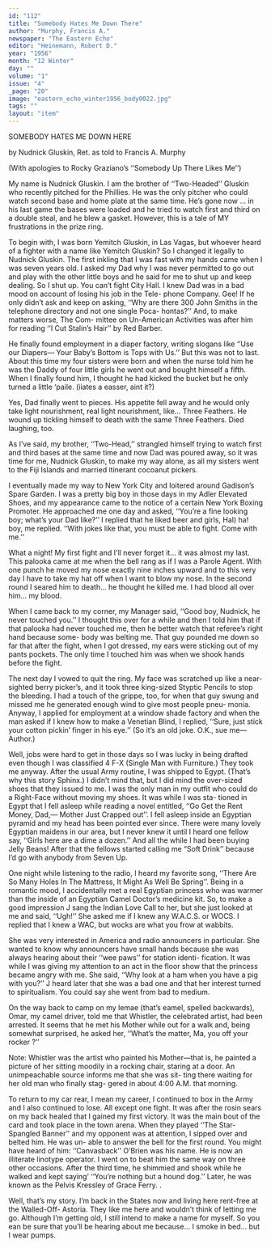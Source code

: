 ```yaml
---
id: "112"
title: "Somebody Hates Me Down There"
author: "Murphy, Francis A."
newspaper: "The Eastern Echo"
editor: "Heinemann, Robert D."
year: "1956"
month: "12 Winter"
day: ""
volume: "1"
issue: "4"
_page: "20"
image: "eastern_echo_winter1956_body0022.jpg"
tags: ""
layout: "item"
---
```

SOMEBODY HATES
ME DOWN HERE

by Nudnick Gluskin, Ret.
as told to Francis A. Murphy

(With apologies to Rocky Graziano’s ‘‘Somebody Up There Likes Me’’)

My name is Nudnick Gluskin. I am the brother
of ‘‘Two-Headed’’ Gluskin who recently pitched for
the Phillies. He was the only pitcher who could
watch second base and home plate at the same time.
He’s gone now ... in his last game the bases were
loaded and he tried to watch first and third on a
double steal, and he blew a gasket. However, this
is a tale of MY frustrations in the prize ring.

To begin with, I was born Yemitch Gluskin, in
Las Vagas, but whoever heard of a fighter with a
name like Yemitch Gluskin? So I changed it legally
to Nudnick Gluskin. The first inkling that I was
fast with my hands came when I was seven years
old. I asked my Dad why I was never permitted to
go out and play with the other little boys and he
said for me to shut up and keep dealing. So I shut
up. You can’t fight City Hall. I knew Dad was in
a bad mood on account of losing his job in the Tele-
phone Company. Gee! If he only didn’t ask and
keep on asking, ‘‘Why are there 300 John Smiths in
the telephone directory and not one single Poca-
hontas?’’ And, to make matters worse, The Com-
mittee on Un-American Activities was after him for
reading ‘‘I Cut Stalin’s Hair’’ by Red Barber.

He finally found employment in a diaper
factory, writing slogans like ‘‘Use our Diapers—
Your Baby’s Bottom is Tops with Us.’’ But this
was not to last. About this time my four sisters
were born and when the nurse told him he was the
Daddy of four little girls he went out and bought
himself a fifth. When I finally found him, I thought
he had kicked the bucket but he only turned a little
‘paile. (iiates a easser, aint it?)

Yes, Dad finally went to pieces. His appetite
fell away and he would only take light nourishment,
real light nourishment, like... Three Feathers. He
wound up tickling himself to death with the same
Three Feathers. Died laughing, too.

As I’ve said, my brother, ‘‘Two-Head,’’ strangled
himself trying to watch first and third bases at the
same time and now Dad was poured away, so it was
time for me, Nudnick Gluskin, to make my way
alone, as all my sisters went to the Fiji Islands and
married itinerant cocoanut pickers.

I eventually made my way to New York City
and loitered around Gadison’s Spare Garden. I
was a pretty big boy in those days in my Adler
Elevated Shoes, and my appearance came to the
notice of a certain New York Boxing Promoter. He
approached me one day and asked, ‘‘You’re a fine
looking boy; what’s your Dad like?’’ I replied
that he liked beer and girls, Hal) ha! boy, me
replied. ‘‘With jokes like that, you must be able
to fight. Come with me.’’

What a night! My first fight and I'll never
forget it... it was almost my last. This palooka
came at me when the bell rang as if I was a Parole
Agent. With one punch he moved my nose exactly
nine inches upward and to this very day I have to
take my hat off when I want to blow my nose. In
the second round I seared him to death... he thought
he killed me. I had blood all over him... my
blood.

When I came back to my corner, my Manager
said, ‘‘Good boy, Nudnick, he never touched you.’’
I thought this over for a while and then I told him
that if that palooka had never touched me, then he
better watch that referee’s right hand because some-
body was belting me. That guy pounded me down
so far that after the fight, when I got dressed, my
ears were sticking out of my pants pockets. The
only time I touched him was when we shook hands
before the fight.

The next day I vowed to quit the ring. My
face was scratched up like a near-sighted berry
picker’s, and it took three king-sized Styptic Pencils
to stop the bleeding. I had a touch of the grippe,
too, for when that guy swung and missed me he
generated enough wind to give most people pneu-
monia. Anyway, I applied for employment at a
window shade factory and when the man asked if I
knew how to make a Venetian Blind, I replied,
‘‘Sure, just stick your cotton pickin’ finger in his
eye.’’ (So it’s an old joke. O.K., sue me—Author.)

Well, jobs were hard to get in those days
so I was lucky in being drafted even though I was
classified 4 F-X (Single Man with Furniture.) They
took me anyway. After the usual Army routine,
I was shipped to Egypt. (That’s why this story
Sphinx.) I didn’t mind that, but I did mind the
over-sized shoes that they issued to me. I was the
only man in my outfit who could do a Right-Face
without moving my shoes. It was while I was sta-
tioned in Egypt that I fell asleep while reading a
novel entitled, ‘‘Go Get the Rent Money, Dad,—
Mother Just Crapped out’’. I fell asleep inside an
Egyptian pyramid and my head has been pointed
ever since. There were many lovely Egyptian 
maidens in our area, but I never knew it until I
heard one fellow say, ‘‘Girls here are a dime a
dozen.’’ And all the while I had been buying Jelly
Beans! After that the fellows started calling me
“Soft Drink’’ because I’d go with anybody from
Seven Up.

One night while listening to the radio, I heard
my favorite song, ‘‘There Are So Many Holes In The
Mattress, It Might As Well Be Spring’’. Being in
a romantic mood, I accidentally met a real Egyptian
princess who was warmer than the inside of an
Egyptian Camel Doctor’s medicine kit. So, to make
a good impression J sang the Indian Love Call to her,
but she just looked at me and said, ‘‘Ugh!’’ She
asked me if I knew any W.A.C.S. or WOCS. I
replied that I knew a WAC, but wocks are what
you frow at wabbits.

She was very interested in America and radio
announcers in particular. She wanted to know why
announcers have small hands because she was always
hearing about their ‘‘wee paws’’ for station identi-
fication. It was while I was giving my attention
to an act in the floor show that the princess became
angry with me. She said, ‘‘Why look at a ham
when you have a pig with you?’’ J heard later that
she was a bad one and that her interest turned to
spiritualism. You could say she went from bad to
medium.

On the way back to camp on my lemae (that’s
eamel, spelled backwards), Omar, my camel driver,
told me that Whistler, the celebrated artist, had been
arrested. It seems that he met his Mother while
out for a walk and, being somewhat surprised, he
asked her, ‘‘What’s the matter, Ma, you off your
rocker ?’’

Note: Whistler was the artist who painted his
Mother—that is, he painted a picture of her sitting
moodily in a rocking chair, staring at a door. An
unimpeachable source informs me that she was sit-
ting there waiting for her old man who finally stag-
gered in about 4:00 A.M. that morning.

To return to my car rear, I mean my career, I
continued to box in the Army and I also continued
to lose. All except one fight. It was after the rosin
sears on my back healed that I gained my first
victory. It was the main bout of the card and took
place in the town arena. When they played ‘‘The
Star-Spangled Banner’’ and my opponent was at
attention, I sipped over and belted him. He was un-
able to answer the bell for the first round. You
might have heard of him: ‘‘Canvasback’’ O’Brien
was his name. He is now an illiterate linotype
operator. I went on to beat him the same way on
three other occasions. After the third time, he
shimmied and shook while he walked and kept
saying’ ‘‘You’re nothing but a hound dog.’’ Later,
he was known as the Pelvis Kressley of Grace Ferry. .

Well, that’s my story. I’m back in the States
now and living here rent-free at the Walled-Off-
Astoria. They like me here and wouldn’t think of
letting me go. Although I’m getting old, I still
intend to make a name for myself. So you ean be
sure that you’ll be hearing about me because... I
smoke in bed... but I wear pumps.
